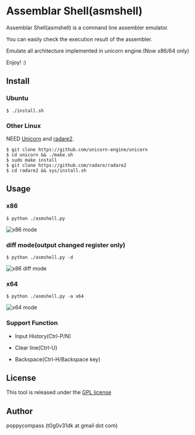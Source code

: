 Assemblar Shell(asmshell)
==============

Assemblar Shell(asmshell) is a command line assembler emulator. 

You can easily check the execution result of the assembler.

Emulate all architecture implemented in unicorn engine.(Now x86/64 only)


Enjoy! :)

## Install

### Ubuntu
	$ ./install.sh

### Other Linux
NEED [Unicorn](https://github.com/unicorn-engine/unicorn) and [radare2](https://github.com/radare/radare2).

	$ git clone https://github.com/unicorn-engine/unicorn
	$ cd unicorn && ./make.sh
	$ sudo make install
	$ git clone https://github.com/radare/radare2
	$ cd radare2 && sys/install.sh

## Usage

### x86
	$ python ./asmshell.py
![x86 mode](https://github.com/poppycompass/asmshell/images/x86.jpg)


### diff mode(output changed register only)
	$ python ./asmshell.py -d
![x86 diff mode](https://github.com/poppycompass/asmshell/images/diff.jpg)

### x64
	$ python ./asmshell.py -a x64
![x64 mode](https://github.com/poppycompass/asmshell/images/x64.jpg)

### Support Function

- Input History(Ctrl-P/N)

- Clear line(Ctrl-U)

- Backspace(Ctrl-H/Backspace key)

## License

This tool is released under the [GPL license](COPYING)


## Author

poppycompass (t0g0v31dk at gmail dot com)
